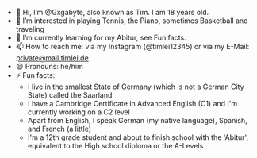 - 👋 Hi, I’m @Gxgabyte, also known as Tim. I am 18 years old.
- 👀 I’m interested in playing Tennis, the Piano, sometimes Basketball and traveling
- 🌱 I’m currently learning for my Abitur, see Fun facts.
- 📫 How to reach me: via my Instagram (@timlei12345) or via my E-Mail: private@mail.timlei.de
- 😄 Pronouns: he/him
- ⚡ Fun facts:
  - I live in the smallest State of Germany (which is not a German City State) called the Saarland
  - I have a Cambridge Certificate in Advanced English (C1) and I'm currently working on a C2 level
  - Apart from English, I speak German (my native language), Spanish, and French (a little)
  - I'm a 12th grade student and about to finish school with the 'Abitur', equivalent to the High school diploma or the A-Levels

<!---
Gxgabyte/Gxgabyte is a ✨ special ✨ repository because its `README.md` (this file) appears on your GitHub profile.
You can click the Preview link to take a look at your changes.
--->
